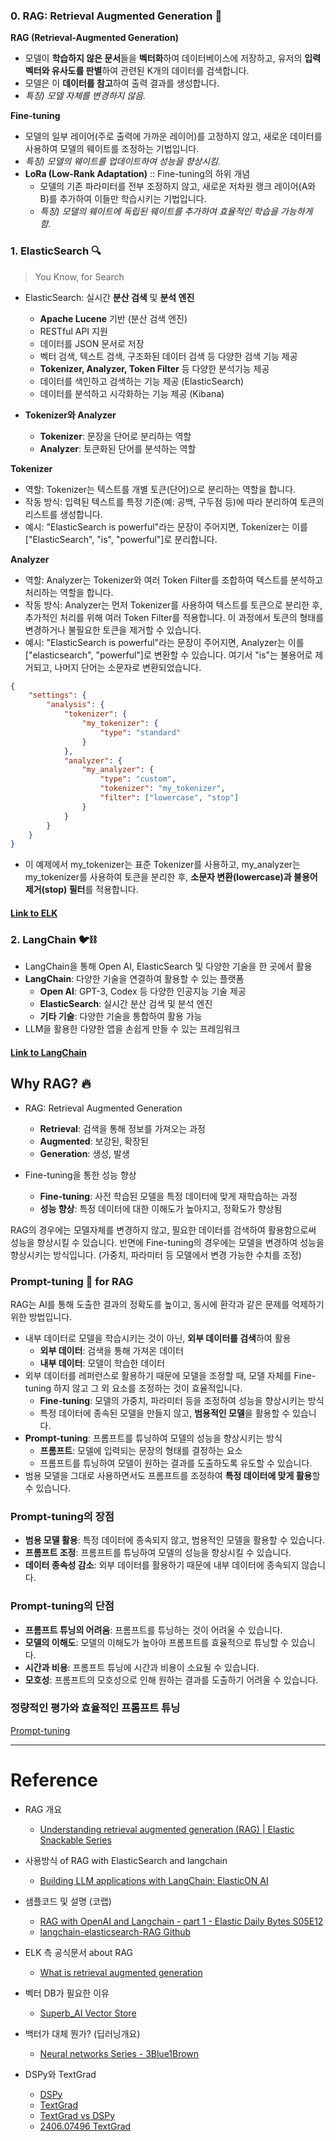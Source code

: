 ### 0. RAG: Retrieval Augmented Generation 🚀

**RAG (Retrieval-Augmented Generation)**

- 모델이 **학습하지 않은 문서**들을 **벡터화**하여 데이터베이스에 저장하고, 유저의 **입력 벡터와 유사도를 판별**하여 관련된 K개의 데이터를 검색합니다.
- 모델은 이 **데이터를 참고**하여 출력 결과를 생성합니다.
- _특징) 모델 자체를 변경하지 않음._

**Fine-tuning**

- 모델의 일부 레이어(주로 출력에 가까운 레이어)를 고정하지 않고, 새로운 데이터를 사용하여 모델의 웨이트를 조정하는 기법입니다.
- _특징) 모델의 웨이트를 업데이트하여 성능을 향상시킴._
- **LoRa (Low-Rank Adaptation)** :: Fine-tuning의 하위 개념
  - 모델의 기존 파라미터를 전부 조정하지 않고, 새로운 저차원 랭크 레이어(A와 B)를 추가하여 이들만 학습시키는 기법입니다.
  - _특징) 모델의 웨이트에 독립된 웨이트를 추가하여 효율적인 학습을 가능하게 함._

### 1. ElasticSearch 🔍

> You Know, for Search

- ElasticSearch: 실시간 **분산 검색** 및 **분석 엔진**

  - **Apache Lucene** 기반 (분산 검색 엔진)
  - RESTful API 지원
  - 데이터를 JSON 문서로 저장
  - 벡터 검색, 텍스트 검색, 구조화된 데이터 검색 등 다양한 검색 기능 제공
  - **Tokenizer, Analyzer, Token Filter** 등 다양한 분석기능 제공
  - 데이터를 색인하고 검색하는 기능 제공 (ElasticSearch)
  - 데이터를 분석하고 시각화하는 기능 제공 (Kibana)

- **Tokenizer와 Analyzer**
  - **Tokenizer**: 문장을 단어로 분리하는 역할
  - **Analyzer**: 토큰화된 단어를 분석하는 역할

**Tokenizer**

- 역할: Tokenizer는 텍스트를 개별 토큰(단어)으로 분리하는 역할을 합니다.
- 작동 방식: 입력된 텍스트를 특정 기준(예: 공백, 구두점 등)에 따라 분리하여 토큰의 리스트를 생성합니다.
- 예시: "ElasticSearch is powerful"라는 문장이 주어지면, Tokenizer는 이를 ["ElasticSearch", "is", "powerful"]로 분리합니다.

**Analyzer**

- 역할: Analyzer는 Tokenizer와 여러 Token Filter를 조합하여 텍스트를 분석하고 처리하는 역할을 합니다.
- 작동 방식: Analyzer는 먼저 Tokenizer를 사용하여 텍스트를 토큰으로 분리한 후, 추가적인 처리를 위해 여러 Token Filter를 적용합니다. 이 과정에서 토큰의 형태를 변경하거나 불필요한 토큰을 제거할 수 있습니다.
- 예시: "ElasticSearch is powerful"라는 문장이 주어지면, Analyzer는 이를 ["elasticsearch", "powerful"]로 변환할 수 있습니다. 여기서 "is"는 불용어로 제거되고, 나머지 단어는 소문자로 변환되었습니다.

```json
{
	"settings": {
		"analysis": {
			"tokenizer": {
				"my_tokenizer": {
					"type": "standard"
				}
			},
			"analyzer": {
				"my_analyzer": {
					"type": "custom",
					"tokenizer": "my_tokenizer",
					"filter": ["lowercase", "stop"]
				}
			}
		}
	}
}
```

- 이 예제에서 my_tokenizer는 표준 Tokenizer를 사용하고, my_analyzer는 my_tokenizer를 사용하여 토큰을 분리한 후, **소문자 변환(lowercase)과 불용어 제거(stop) 필터**를 적용합니다.

#### [Link to ELK](./ELK.md)

### 2. LangChain 🐦‍⛓️

- LangChain을 통해 Open AI, ElasticSearch 및 다양한 기술을 한 곳에서 활용
- **LangChain**: 다양한 기술을 연결하여 활용할 수 있는 플랫폼
  - **Open AI**: GPT-3, Codex 등 다양한 인공지능 기술 제공
  - **ElasticSearch**: 실시간 분산 검색 및 분석 엔진
  - **기타 기술**: 다양한 기술을 통합하여 활용 가능
- LLM을 활용한 다양한 앱을 손쉽게 만들 수 있는 프레임워크

#### [Link to LangChain](./LangChain.md)

## Why RAG? 🔥

- RAG: Retrieval Augmented Generation

  - **Retrieval**: 검색을 통해 정보를 가져오는 과정
  - **Augmented**: 보강된, 확장된
  - **Generation**: 생성, 발생

- Fine-tuning을 통한 성능 향상
  - **Fine-tuning**: 사전 학습된 모델을 특정 데이터에 맞게 재학습하는 과정
  - **성능 향상**: 특정 데이터에 대한 이해도가 높아지고, 정확도가 향상됨

RAG의 경우에는 모델자체를 변경하지 않고, 필요한 데이터를 검색하여 활용함으로써 성능을 향상시킬 수 있습니다.
반면에 Fine-tuning의 경우에는 모델을 변경하여 성능을 향상시키는 방식입니다. (가중치, 파라미터 등 모델에서 변경 가능한 수치를 조정)

### Prompt-tuning 🎨 for RAG

RAG는 AI를 통해 도출한 결과의 정확도를 높이고, 동시에 환각과 같은 문제를 억제하기 위한 방법입니다.

- 내부 데이터로 모델을 학습시키는 것이 아닌, **외부 데이터를 검색**하여 활용
  - **외부 데이터**: 검색을 통해 가져온 데이터
  - **내부 데이터**: 모델이 학습한 데이터
- 외부 데이터를 레퍼런스로 활용하기 때문에 모델을 조정할 때, 모델 자체를 Fine-tuning 하지 않고 그 외 요소를 조정하는 것이 효율적입니다.
  - **Fine-tuning**: 모델의 가중치, 파라미터 등을 조정하여 성능을 향상시키는 방식
  - 특정 데이터에 종속된 모델을 만들지 않고, **범용적인 모델**을 활용할 수 있습니다.
- **Prompt-tuning**: 프롬프트를 튜닝하여 모델의 성능을 향상시키는 방식
  - **프롬프트**: 모델에 입력되는 문장의 형태를 결정하는 요소
  - 프롬프트를 튜닝하여 모델이 원하는 결과를 도출하도록 유도할 수 있습니다.
- 범용 모델을 그대로 사용하면서도 프롬프트를 조정하여 **특정 데이터에 맞게 활용**할 수 있습니다.

### Prompt-tuning의 장점

- **범용 모델 활용**: 특정 데이터에 종속되지 않고, 범용적인 모델을 활용할 수 있습니다.
- **프롬프트 조정**: 프롬프트를 튜닝하여 모델의 성능을 향상시킬 수 있습니다.
- **데이터 종속성 감소**: 외부 데이터를 활용하기 때문에 내부 데이터에 종속되지 않습니다.

### Prompt-tuning의 단점

- **프롬프트 튜닝의 어려움**: 프롬프트를 튜닝하는 것이 어려울 수 있습니다.
- **모델의 이해도**: 모델의 이해도가 높아야 프롬프트를 효율적으로 튜닝할 수 있습니다.
- **시간과 비용**: 프롬프트 튜닝에 시간과 비용이 소요될 수 있습니다.
- **모호성**: 프롬프트의 모호성으로 인해 원하는 결과를 도출하기 어려울 수 있습니다.

### 정량적인 평가와 효율적인 프롬프트 튜닝

[Prompt-tuning](./Prompt-tuning.md)

---

# Reference

- RAG 개요

  - [Understanding retrieval augmented generation (RAG) | Elastic Snackable Series](https://youtu.be/OS4ZefUPAks)

- 사용방식 of RAG with ElasticSearch and langchain

  - [Building LLM applications with LangChain: ElasticON AI](https://youtu.be/V05ieC9o0jQ)

- 샘플코드 및 설명 (코랩)

  - [RAG with OpenAI and Langchain - part 1 - Elastic Daily Bytes S05E12](https://www.youtube.com/live/XgXtSdNFM6s)
  - [langchain-elasticsearch-RAG Github](https://github.com/ashishtiwari1993/langchain-elasticsearch-RAG)

- ELK 측 공식문서 about RAG

  - [What is retrieval augmented generation](https://www.elastic.co/kr/what-is/retrieval-augmented-generation)

- 벡터 DB가 필요한 이유

  - [Superb_AI Vector Store](https://blog-ko.superb-ai.com/vector-store/)

- 백터가 대체 뭔가? (딥러닝개요)

  - [Neural networks Series - 3Blue1Brown](https://youtube.com/playlist?list=PLZHQObOWTQDNU6R1_67000Dx_ZCJB-3pi)

- DSPy와 TextGrad
  - [DSPy](https://github.com/stanfordnlp/dspy)
  - [TextGrad](https://github.com/zou-group/textgrad)
  - [TextGrad vs DSPy](https://medium.com/@jelkhoury880/textgrad-vs-dspy-revolutionizing-ai-system-optimization-through-automatic-text-based-58f8ee776447)
  - [2406.07496 TextGrad](https://arxiv.org/pdf/2406.07496)
